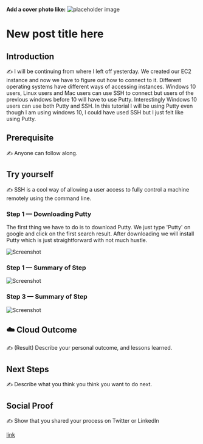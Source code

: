 **Add a cover photo like:**
![placeholder image](https://via.placeholder.com/1200x600)

# New post title here

## Introduction

✍️ I will be continuing from where l left off yesterday. We created our EC2 instance and now we have to figure out how to connect to it. Different operating systems have different ways of accessing instances. Windows 10 users, Linux users and Mac users can use SSH to connect but users of the previous windows before 10 will have to use Putty. Interestingly Windows 10 users can use both Putty and SSH. In this tutorial l will be using Putty even though l am using windows 10, l could have used SSH but l just felt like using Putty. 

## Prerequisite

✍️ Anyone can follow along.

## Try yourself

✍️ SSH is a cool way of allowing a user access to fully control a machine remotely using the command line.

### Step 1 — Downloading Putty

The first thing we have to do is to download Putty. We just type 'Putty' on google and click on the first search result. After downloading we will install Putty which is just straightforward with not much hustle.

![Screenshot](https://via.placeholder.com/500x300)

### Step 1 — Summary of Step

![Screenshot](https://via.placeholder.com/500x300)

### Step 3 — Summary of Step

![Screenshot](https://via.placeholder.com/500x300)

## ☁️ Cloud Outcome

✍️ (Result) Describe your personal outcome, and lessons learned.

## Next Steps

✍️ Describe what you think you think you want to do next.

## Social Proof

✍️ Show that you shared your process on Twitter or LinkedIn

[link](link)
